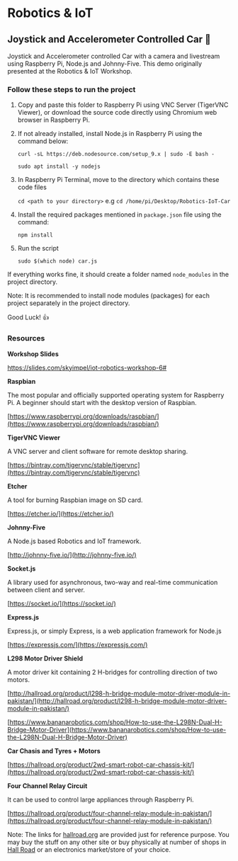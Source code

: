 # Robotics & IoT
## Joystick and Accelerometer Controlled Car 🚗
Joystick and Accelerometer controlled Car with a camera and livestream using Raspberry Pi, Node.js and Johnny-Five. This demo originally presented at the Robotics &amp; IoT Workshop.

### Follow these steps to run the project

1) Copy and paste this folder to Raspberry Pi using VNC Server (TigerVNC Viewer), or download the source code directly using Chromium web browser in Raspberry Pi.

2) If not already installed, install Node.js in Raspberry Pi using the command below:

    `curl -sL https://deb.nodesource.com/setup_9.x | sudo -E bash -`
    
    `sudo apt install -y nodejs`

3) In Raspberry Pi Terminal, move to the directory which contains these code files

    `cd <path to your directory>`
    e.g
    `cd /home/pi/Desktop/Robotics-IoT-Car`


4) Install the required packages mentioned in `package.json` file using the command:

    `npm install`

5) Run the script

    `sudo $(which node) car.js`


If everything works fine, it should create a folder named `node_modules` in the project directory.

Note: It is recommended to install node modules (packages) for each project separately in the project directory.

Good Luck! 👍


### Resources


**Workshop Slides**

https://slides.com/skyimpel/iot-robotics-workshop-6# 


**Raspbian**

The most popular and officially supported operating system for Raspberry Pi. A beginner should start with the desktop version of Raspbian.

[https://www.raspberrypi.org/downloads/raspbian/](https://www.raspberrypi.org/downloads/raspbian/)


**TigerVNC Viewer**

A VNC server and client software for remote desktop sharing.

[https://bintray.com/tigervnc/stable/tigervnc](https://bintray.com/tigervnc/stable/tigervnc)


**Etcher**

A tool for burning Raspbian image on SD card.

[https://etcher.io/](https://etcher.io/)


**Johnny-Five**

A Node.js based Robotics and IoT framework.

[http://johnny-five.io/](http://johnny-five.io/)


**Socket.js**

A library used for asynchronous, two-way and real-time communication between client and server.

[https://socket.io/](https://socket.io/)


**Express.js**

Express.js, or simply Express, is a web application framework for Node.js

[https://expressjs.com/](https://expressjs.com/)


**L298 Motor Driver Shield**

 A motor driver kit containing 2 H-bridges for controlling direction of two motors.

[http://hallroad.org/product/l298-h-bridge-module-motor-driver-module-in-pakistan/](http://hallroad.org/product/l298-h-bridge-module-motor-driver-module-in-pakistan/)

[https://www.bananarobotics.com/shop/How-to-use-the-L298N-Dual-H-Bridge-Motor-Driver](https://www.bananarobotics.com/shop/How-to-use-the-L298N-Dual-H-Bridge-Motor-Driver)


**Car Chasis and Tyres + Motors**

[https://hallroad.org/product/2wd-smart-robot-car-chassis-kit/](https://hallroad.org/product/2wd-smart-robot-car-chassis-kit/)


**Four Channel Relay Circuit**

It can be used to control large appliances through Raspberry Pi.

[https://hallroad.org/product/four-channel-relay-module-in-pakistan/](https://hallroad.org/product/four-channel-relay-module-in-pakistan/)


Note: The links for [hallroad.org](https://hallroad.org/) are provided just for reference purpose. You may buy the stuff on any other site or buy physically at number of shops in [Hall Road](https://www.openstreetmap.org/#map=17/31.56402/74.31749) or an electronics market/store of your choice.